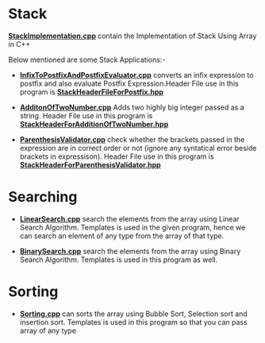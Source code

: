 # Stack
[**StackImplementation.cpp**](https://github.com/ChiragOnGitHub/Data-Structures-and-Algorithms/blob/main/StackImplementation.cpp) contain the Implementation of Stack Using Array in C++

Below mentioned are some Stack Applications:- 

- [**InfixToPostfixAndPostfixEvaluator.cpp**](https://github.com/ChiragOnGitHub/Data-Structures-and-Algorithms/blob/main/InfixToPostfixAndPostfixEvaluator.cpp) converts an infix expression to postfix and also evaluate Postfix Expression.Header File use in this program is [**StackHeaderFileForPostfix.hpp**](https://github.com/ChiragOnGitHub/Data-Structures-and-Algorithms/blob/main/StackHeaderFileForPostfix.hpp)

- [**AdditonOfTwoNumber.cpp**](https://github.com/ChiragOnGitHub/Data-Structures-and-Algorithms/blob/main/AdditonOfTwoNumber.cpp) Adds two highly big integer passed as a string.
Header File use in this program is [**StackHeaderForAdditionOfTwoNumber.hpp**](https://github.com/ChiragOnGitHub/Data-Structures-and-Algorithms/blob/main/StackHeaderForAdditionOfTwoNumber.hpp)

- [**ParenthesisValidator.cpp**](https://github.com/ChiragOnGitHub/Data-Structures-and-Algorithms/blob/main/ParenthesisValidator.cpp) check whether the brackets passed in the expression are in correct order or not (ignore any syntatical error beside brackets in expressison).
Header File use in this program is [**StackHeaderForParenthesisValidator.hpp**](https://github.com/ChiragOnGitHub/Data-Structures-and-Algorithms/blob/main/StackHeaderForParenthesisValidator.hpp)

# Searching

- [**LinearSearch.cpp**](https://github.com/ChiragOnGitHub/Data-Structures-and-Algorithms/blob/main/LinearSearch.cpp) search the elements from the array using Linear Search Algorithm. Templates is used in the given program, hence we can search an element of any type from the array of that type.

- [**BinarySearch.cpp**](https://github.com/ChiragOnGitHub/Data-Structures-and-Algorithms/blob/main/BinarySearch.cpp) search the elements from the array using Binary Search Algorithm. Templates is used in this program as well.

# Sorting

- [**Sorting.cpp**](https://github.com/ChiragOnGitHub/Data-Structures-and-Algorithms/blob/main/Sorting.cpp) can sorts the array using Bubble Sort, Selection sort and insertion sort. Templates is used in this program so that you can pass array of any type
